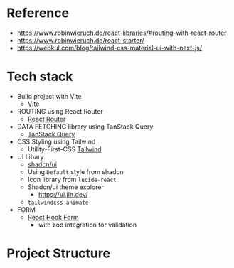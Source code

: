 # Reference 
- https://www.robinwieruch.de/react-libraries/#routing-with-react-router
- https://www.robinwieruch.de/react-starter/
- https://webkul.com/blog/tailwind-css-material-ui-with-next-js/

# Tech stack
- Build project with Vite
  - [Vite](https://vitejs.dev/) 
- ROUTING using React Router
  - [React Router](https://reactrouter.com/en/main)
- DATA FETCHING library using TanStack Query
  - [TanStack Query](https://tanstack.com/query/latest)
- CSS Styling using Tailwind
  - Utility-First-CSS [Tailwind](https://reactrouter.com/en/main)
- UI Libary
  - [shadcn/ui](https://ui.shadcn.com/)
  - Using `Default` style from shadcn
  - Icon library from `lucide-react`
  - Shadcn/ui theme explorer
    - https://ui.jln.dev/
  - `tailwindcss-animate`
- FORM
  - [React Hook Form](https://react-hook-form.com/)
    - with zod integration for validation

# Project Structure
